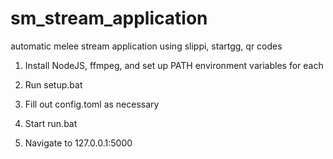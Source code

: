 # sm_stream_application
automatic melee stream application using slippi, startgg, qr codes

1. Install NodeJS, ffmpeg, and set up PATH environment variables for each

2. Run setup.bat

3. Fill out config.toml as necessary

4. Start run.bat

5. Navigate to 127.0.0.1:5000
